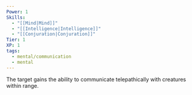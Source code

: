```yaml
---
Power: 1
Skills:
  - "[[Mind|Mind]]"
  - "[[Intelligence|Intelligence]]"
  - "[[Conjuration|Conjuration]]"
Tier: 1
XP: 1
tags:
  - mental/communication
  - mental
---
```


The target gains the ability to communicate telepathically with creatures within range.